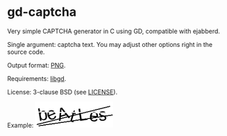 gd-captcha
==========

Very simple CAPTCHA generator in C using GD, compatible with ejabberd.

Single argument: captcha text. You may adjust other options right in the source code.

Output format: [PNG](http://en.wikipedia.org/wiki/Portable_Network_Graphics).

Requirements: [libgd](http://libgd.bitbucket.org/).

License: 3-clause BSD (see [LICENSE](LICENSE)).

Example:
![beAtLes](example.png)
